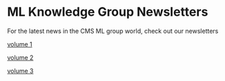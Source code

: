 # ML Knowledge Group Newsletters

For the latest news in the CMS ML group world, check out our newsletters

[volume 1](ML_Newsletter_v1.pdf)

[volume 2](ML_Newsletter_v2.pdf)

[volume 3](ML_Newsletter_v3.pdf)
